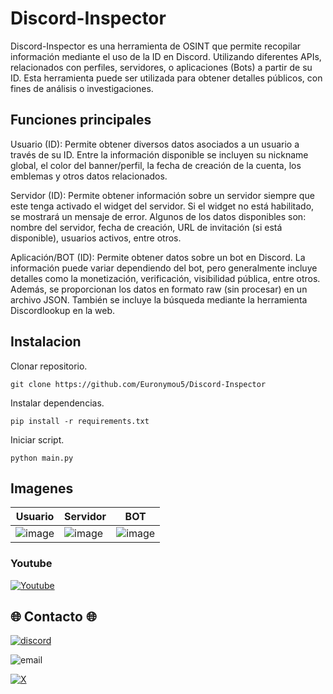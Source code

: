 # Discord-Inspector
Discord-Inspector es una herramienta de OSINT que permite recopilar información mediante el uso de la ID en Discord. Utilizando diferentes APIs, relacionados con perfiles, servidores, o aplicaciones (Bots) a partir de su ID. Esta herramienta puede ser utilizada para obtener detalles públicos, con fines de análisis o investigaciones.

## Funciones principales
Usuario (ID): Permite obtener diversos datos asociados a un usuario a través de su ID. Entre la información disponible se incluyen su nickname global, el color del banner/perfil, la fecha de creación de la cuenta, los emblemas y otros datos relacionados.

Servidor (ID): Permite obtener información sobre un servidor siempre que este tenga activado el widget del servidor. Si el widget no está habilitado, se mostrará un mensaje de error. Algunos de los datos disponibles son: nombre del servidor, fecha de creación, URL de invitación (si está disponible), usuarios activos, entre otros.

Aplicación/BOT (ID): Permite obtener datos sobre un bot en Discord. La información puede variar dependiendo del bot, pero generalmente incluye detalles como la monetización, verificación, visibilidad pública, entre otros. Además, se proporcionan los datos en formato raw (sin procesar) en un archivo JSON. También se incluye la búsqueda mediante la herramienta Discordlookup en la web.

## Instalacion

Clonar repositorio.
```
git clone https://github.com/Euronymou5/Discord-Inspector
```

Instalar dependencias.
```
pip install -r requirements.txt
```

Iniciar script.
```
python main.py
```

## Imagenes

|  Usuario |  Servidor | BOT  |
| ------------ | ------------ | ------------ |
| ![image](https://github.com/user-attachments/assets/4e19bd87-68d7-49a8-a95d-4d396b7e9dc3)  | ![image](https://github.com/user-attachments/assets/bad8a023-530d-41d9-81d4-5d82619e9329) | ![image](https://github.com/user-attachments/assets/7e1e93b0-35e4-4c96-b4a1-8d7189b9758b) |

### Youtube

[![Youtube](https://github.com/user-attachments/assets/0fea00b7-5d4a-4985-a1bf-2aa71bb282c4)](https://youtu.be/5qxo1_tK440)

## 🌐 Contacto 🌐
[![discord](https://img.shields.io/badge/Discord-euronymou5-a?style=plastic&logo=discord&logoColor=white&labelColor=black&color=7289DA)](https://discord.com/users/452720652500205579)

![email](https://img.shields.io/badge/ProtonMail-mr.euron%40proton.me-a?style=plastic&logo=protonmail&logoColor=white&labelColor=black&color=8B89CC)

[![X](https://img.shields.io/twitter/follow/Euronymou51?style=plastic&logo=X&label=%40Euronymou51&labelColor=%23000000&color=%23000000)](https://x.com/Euronymou51)
